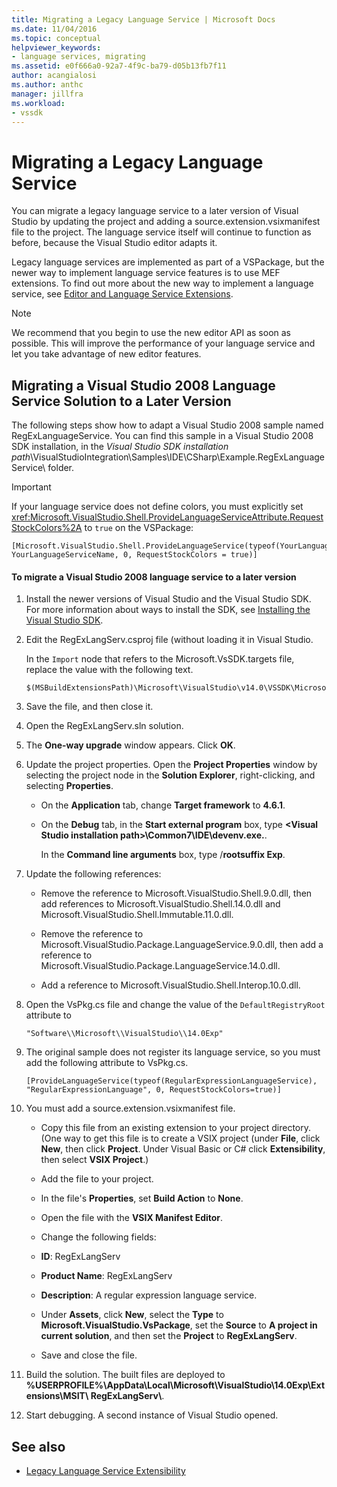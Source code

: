 ```yaml
---
title: Migrating a Legacy Language Service | Microsoft Docs
ms.date: 11/04/2016
ms.topic: conceptual
helpviewer_keywords:
- language services, migrating
ms.assetid: e0f666a0-92a7-4f9c-ba79-d05b13fb7f11
author: acangialosi
ms.author: anthc
manager: jillfra
ms.workload:
- vssdk
---
```

# Migrating a Legacy Language Service
You can migrate a legacy language service to a later version of Visual Studio by updating the project and adding a source.extension.vsixmanifest file to the project. The language service itself will continue to function as before, because the Visual Studio editor adapts it.

 Legacy language services are implemented as part of a VSPackage, but the newer way to implement language service features is to use MEF extensions. To find out more about the new way to implement a language service, see [Editor and Language Service Extensions](../../extensibility/editor-and-language-service-extensions.md).

> [!NOTE]
> We recommend that you begin to use the new editor API as soon as possible. This will improve the performance of your language service and let you take advantage of new editor features.

## Migrating a Visual Studio 2008 Language Service Solution to a Later Version
 The following steps show how to adapt a Visual Studio 2008 sample named RegExLanguageService. You can find this sample in a Visual Studio 2008 SDK installation, in the *Visual Studio SDK installation path*\VisualStudioIntegration\Samples\IDE\CSharp\Example.RegExLanguageService\ folder.

> [!IMPORTANT]
> If your language service does not define colors, you must explicitly set <xref:Microsoft.VisualStudio.Shell.ProvideLanguageServiceAttribute.RequestStockColors%2A> to `true` on the VSPackage:

```
[Microsoft.VisualStudio.Shell.ProvideLanguageService(typeof(YourLanguageService), YourLanguageServiceName, 0, RequestStockColors = true)]
```

#### To migrate a Visual Studio 2008 language service to a later version

1. Install the newer versions of Visual Studio and the Visual Studio SDK. For more information about ways to install the SDK, see [Installing the Visual Studio SDK](../../extensibility/installing-the-visual-studio-sdk.md).

2. Edit the RegExLangServ.csproj file (without loading it in Visual Studio.

     In the `Import` node that refers to the Microsoft.VsSDK.targets file, replace the value with the following text.

    ```
    $(MSBuildExtensionsPath)\Microsoft\VisualStudio\v14.0\VSSDK\Microsoft.VsSDK.targets
    ```

3. Save the file, and then close it.

4. Open the RegExLangServ.sln solution.

5. The **One-way upgrade** window appears. Click **OK**.

6. Update the project properties. Open the **Project Properties** window by selecting the project node in the **Solution Explorer**, right-clicking, and selecting **Properties**.

    - On the **Application** tab, change **Target framework** to **4.6.1**.

    - On the **Debug** tab, in the **Start external program** box, type **\<Visual Studio installation path>\Common7\IDE\devenv.exe.**.

         In the **Command line arguments** box, type /**rootsuffix Exp**.

7. Update the following references:

    - Remove the reference to Microsoft.VisualStudio.Shell.9.0.dll, then add references to Microsoft.VisualStudio.Shell.14.0.dll and Microsoft.VisualStudio.Shell.Immutable.11.0.dll.

    - Remove the reference to Microsoft.VisualStudio.Package.LanguageService.9.0.dll, then add a reference to Microsoft.VisualStudio.Package.LanguageService.14.0.dll.

    - Add a reference to Microsoft.VisualStudio.Shell.Interop.10.0.dll.

8. Open the VsPkg.cs file and change the value of the `DefaultRegistryRoot` attribute to

    ```
    "Software\\Microsoft\\VisualStudio\\14.0Exp"
    ```

9. The original sample does not register its language service, so you must add the following attribute to VsPkg.cs.

    ```
    [ProvideLanguageService(typeof(RegularExpressionLanguageService), "RegularExpressionLanguage", 0, RequestStockColors=true)]
    ```

10. You must add a source.extension.vsixmanifest file.

    - Copy this file from an existing extension to your project directory. (One way to get this file is to create a VSIX project (under **File**, click **New**, then click **Project**. Under Visual Basic or C# click **Extensibility**, then select **VSIX Project**.)

    - Add the file to your project.

    - In the file's **Properties**, set **Build Action** to **None**.

    - Open the file with the **VSIX Manifest Editor**.

    - Change the following fields:

    - **ID**: RegExLangServ

    - **Product Name**: RegExLangServ

    - **Description**: A regular expression language service.

    - Under **Assets**, click **New**, select the **Type** to **Microsoft.VisualStudio.VsPackage**, set the **Source** to **A project in current solution**, and then set the **Project** to **RegExLangServ**.

    - Save and close the file.

11. Build the solution. The built files are deployed to **%USERPROFILE%\AppData\Local\Microsoft\VisualStudio\14.0Exp\Extensions\MSIT\ RegExLangServ\\**.

12. Start debugging. A second instance of Visual Studio opened.

## See also
- [Legacy Language Service Extensibility](../../extensibility/internals/legacy-language-service-extensibility.md)
